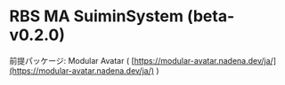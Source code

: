 # RBS MA SuiminSystem (beta-v0.2.0)
前提パッケージ: Modular Avatar ( [https://modular-avatar.nadena.dev/ja/](https://modular-avatar.nadena.dev/ja/) )